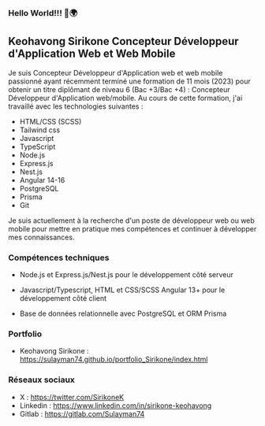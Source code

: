 ### Hello World!!! 👋🌍


## Keohavong Sirikone Concepteur Développeur d'Application Web et Web Mobile
Je suis Concepteur Développeur d'Application web et web mobile passionné ayant récemment terminé une formation de 11 mois (2023) pour obtenir un titre diplômant de niveau 6 (Bac +3/Bac +4) : Concepteur Développeur d'Application web/mobile. Au cours de cette formation, j'ai travaillé avec les technologies suivantes :

- HTML/CSS (SCSS)
- Tailwind css
- Javascript
- TypeScript
- Node.js
- Express.js
- Nest.js
- Angular 14-16
- PostgreSQL
- Prisma
- Git

Je suis actuellement à la recherche d'un poste de développeur web ou web mobile pour mettre en pratique mes compétences et continuer à développer mes connaissances.

### Compétences techniques
- Node.js et Express.js/Nest.js pour le développement côté serveur
- Javascript/Typescript, HTML et CSS/SCSS Angular 13+ pour le développement côté client

- Base de données relationnelle avec PostgreSQL et ORM Prisma

### Portfolio
* Keohavong Sirikone : https://sulayman74.github.io/portfolio_Sirikone/index.html

### Réseaux sociaux
* X : https://twitter.com/SirikoneK
* Linkedin : https://www.linkedin.com/in/sirikone-keohavong
* Gitlab : https://gitlab.com/Sulayman74
